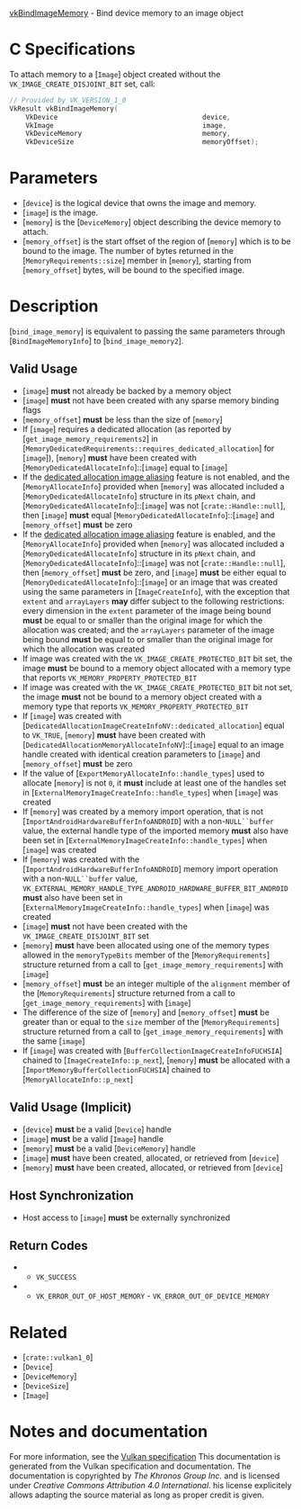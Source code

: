 [vkBindImageMemory](https://www.khronos.org/registry/vulkan/specs/1.3-extensions/man/html/vkBindImageMemory.html) - Bind device memory to an image object

# C Specifications
To attach memory to a [`Image`] object created without the
`VK_IMAGE_CREATE_DISJOINT_BIT` set, call:
```c
// Provided by VK_VERSION_1_0
VkResult vkBindImageMemory(
    VkDevice                                    device,
    VkImage                                     image,
    VkDeviceMemory                              memory,
    VkDeviceSize                                memoryOffset);
```

# Parameters
- [`device`] is the logical device that owns the image and memory.
- [`image`] is the image.
- [`memory`] is the [`DeviceMemory`] object describing the device memory to attach.
- [`memory_offset`] is the start offset of the region of [`memory`] which is to be bound to the image. The number of bytes returned in the [`MemoryRequirements::size`] member in [`memory`], starting from [`memory_offset`] bytes, will be bound to the specified image.

# Description
[`bind_image_memory`] is equivalent to passing the same parameters through
[`BindImageMemoryInfo`] to [`bind_image_memory2`].
## Valid Usage
-  [`image`] **must**  not already be backed by a memory object
-  [`image`] **must**  not have been created with any sparse memory binding flags
-  [`memory_offset`] **must**  be less than the size of [`memory`]
-    If [`image`] requires a dedicated allocation (as reported by [`get_image_memory_requirements2`] in [`MemoryDedicatedRequirements::requires_dedicated_allocation`] for [`image`]), [`memory`] **must**  have been created with [`MemoryDedicatedAllocateInfo`]::[`image`] equal to [`image`]
-    If the [dedicated allocation image aliasing](https://www.khronos.org/registry/vulkan/specs/1.2-extensions/html/vkspec.html#features-dedicatedAllocationImageAliasing) feature is not enabled, and the [`MemoryAllocateInfo`] provided when [`memory`] was allocated included a [`MemoryDedicatedAllocateInfo`] structure in its `pNext` chain, and [`MemoryDedicatedAllocateInfo`]::[`image`] was not [`crate::Handle::null`], then [`image`] **must**  equal [`MemoryDedicatedAllocateInfo`]::[`image`] and [`memory_offset`] **must**  be zero
-    If the [dedicated allocation image aliasing](https://www.khronos.org/registry/vulkan/specs/1.2-extensions/html/vkspec.html#features-dedicatedAllocationImageAliasing) feature is enabled, and the [`MemoryAllocateInfo`] provided when [`memory`] was allocated included a [`MemoryDedicatedAllocateInfo`] structure in its `pNext` chain, and [`MemoryDedicatedAllocateInfo`]::[`image`] was not [`crate::Handle::null`], then [`memory_offset`] **must**  be zero, and [`image`] **must**  be either equal to [`MemoryDedicatedAllocateInfo`]::[`image`] or an image that was created using the same parameters in [`ImageCreateInfo`], with the exception that `extent` and `arrayLayers` **may**  differ subject to the following restrictions: every dimension in the `extent` parameter of the image being bound  **must**  be equal to or smaller than the original image for which the allocation was created; and the `arrayLayers` parameter of the image being bound  **must**  be equal to or smaller than the original image for which the allocation was created
-    If image was created with the `VK_IMAGE_CREATE_PROTECTED_BIT` bit set, the image  **must**  be bound to a memory object allocated with a memory type that reports `VK_MEMORY_PROPERTY_PROTECTED_BIT`
-    If image was created with the `VK_IMAGE_CREATE_PROTECTED_BIT` bit not set, the image  **must**  not be bound to a memory object created with a memory type that reports `VK_MEMORY_PROPERTY_PROTECTED_BIT`
-    If [`image`] was created with [`DedicatedAllocationImageCreateInfoNV::dedicated_allocation`] equal to `VK_TRUE`, [`memory`] **must**  have been created with [`DedicatedAllocationMemoryAllocateInfoNV`]::[`image`] equal to an image handle created with identical creation parameters to [`image`] and [`memory_offset`] **must**  be zero
-    If the value of [`ExportMemoryAllocateInfo::handle_types`] used to allocate [`memory`] is not `0`, it  **must**  include at least one of the handles set in [`ExternalMemoryImageCreateInfo::handle_types`] when [`image`] was created
-    If [`memory`] was created by a memory import operation, that is not [`ImportAndroidHardwareBufferInfoANDROID`] with a non-`NULL``buffer` value, the external handle type of the imported memory  **must**  also have been set in [`ExternalMemoryImageCreateInfo::handle_types`] when [`image`] was created
-    If [`memory`] was created with the [`ImportAndroidHardwareBufferInfoANDROID`] memory import operation with a non-`NULL``buffer` value, `VK_EXTERNAL_MEMORY_HANDLE_TYPE_ANDROID_HARDWARE_BUFFER_BIT_ANDROID` **must**  also have been set in [`ExternalMemoryImageCreateInfo::handle_types`] when [`image`] was created
-  [`image`] **must**  not have been created with the `VK_IMAGE_CREATE_DISJOINT_BIT` set
-  [`memory`] **must**  have been allocated using one of the memory types allowed in the `memoryTypeBits` member of the [`MemoryRequirements`] structure returned from a call to [`get_image_memory_requirements`] with [`image`]
-  [`memory_offset`] **must**  be an integer multiple of the `alignment` member of the [`MemoryRequirements`] structure returned from a call to [`get_image_memory_requirements`] with [`image`]
-    The difference of the size of [`memory`] and [`memory_offset`] **must**  be greater than or equal to the `size` member of the [`MemoryRequirements`] structure returned from a call to [`get_image_memory_requirements`] with the same [`image`]
-    If [`image`] was created with [`BufferCollectionImageCreateInfoFUCHSIA`] chained to [`ImageCreateInfo::p_next`], [`memory`] **must**  be allocated with a [`ImportMemoryBufferCollectionFUCHSIA`] chained to [`MemoryAllocateInfo::p_next`]

## Valid Usage (Implicit)
-  [`device`] **must**  be a valid [`Device`] handle
-  [`image`] **must**  be a valid [`Image`] handle
-  [`memory`] **must**  be a valid [`DeviceMemory`] handle
-  [`image`] **must**  have been created, allocated, or retrieved from [`device`]
-  [`memory`] **must**  have been created, allocated, or retrieved from [`device`]

## Host Synchronization
- Host access to [`image`] **must**  be externally synchronized

## Return Codes
*   - `VK_SUCCESS` 
*   - `VK_ERROR_OUT_OF_HOST_MEMORY`  - `VK_ERROR_OUT_OF_DEVICE_MEMORY`

# Related
- [`crate::vulkan1_0`]
- [`Device`]
- [`DeviceMemory`]
- [`DeviceSize`]
- [`Image`]

# Notes and documentation
For more information, see the [Vulkan specification](https://www.khronos.org/registry/vulkan/specs/1.3-extensions/html/vkspec.html)
This documentation is generated from the Vulkan specification and documentation.
The documentation is copyrighted by *The Khronos Group Inc.* and is licensed under *Creative Commons Attribution 4.0 International*.
his license explicitely allows adapting the source material as long as proper credit is given.
        